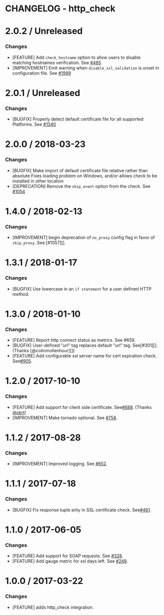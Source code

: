# CHANGELOG - http_check

2.0.2 / Unreleased
==================

### Changes

* [FEATURE] Add `check_hostname` option to allow users to disable matching
  hostnames verification. See [#485][]
* [IMPROVEMENT] Emit warning when `disable_ssl_validation` is unset in configuration
  file. See [#1999][]

2.0.1 / Unreleased
==================

### Changes

* [BUGFIX] Properly detect default certificate file for all supported Platforms. See [#1340][]

2.0.0 / 2018-03-23
==================

### Changes

* [BUGFIX] Make import of default certificate file relative rather than absolute
  Fixes loading problem on Windows, and/or allows check to be installed in other
  location
* [DEPRECATION] Remove the `skip_event` option from the check. See [#1054][]

1.4.0 / 2018-02-13
==================

### Changes

* [IMPROVEMENT] begin deprecation of `no_proxy` config flag in favor of `skip_proxy`. See [#1057][].

1.3.1 / 2018-01-17
==================

### Changes

* [BUGFIX] Use lowercase in an `if statement` for a user defined HTTP method.

1.3.0 / 2018-01-10
==================

### Changes

* [FEATURE] Report http connect status as metrics. See #659.
* [BUGFIX] User-defined "url" tag replaces default "url" tag. See[#301][]. (Thanks [@colinmollenhour][])
* [FEATURE] Add configurable ssl server name for cert expiration check. See[#905][].

1.2.0 / 2017-10-10
==================

### Changes

* [FEATURE] Add support for client side certificate. See[#688][]. (Thanks [@xkrt][])
* [IMPROVEMENT] Make tornado optional. See [#758][].

1.1.2 / 2017-08-28
==================

### Changes

* [IMPROVEMENT] Improved logging. See [#652][].

1.1.1 / 2017-07-18
==================

### Changes

* [BUGFIX] Fix response tuple arity in SSL certificate check. See[#461][].

1.1.0 / 2017-06-05
==================

### Changes

* [FEATURE] Add support for SOAP requests. See [#328][].
* [FEATURE] Add gauge metric for ssl days left. See [#249][].

1.0.0 / 2017-03-22
==================

### Changes

* [FEATURE] adds http_check integration.

<!--- The following link definition list is generated by PimpMyChangelog --->
[#249]: https://github.com/DataDog/integrations-core/issues/249
[#328]: https://github.com/DataDog/integrations-core/issues/328
[#461]: https://github.com/DataDog/integrations-core/issues/461
[#652]: https://github.com/DataDog/integrations-core/issues/652
[#688]: https://github.com/DataDog/integrations-core/issues/688
[#758]: https://github.com/DataDog/integrations-core/issues/758
[@xkrt]: https://github.com/xkrt
[#905]:https://github.com/DataDog/integrations-core/pull/905
[#1054]:https://github.com/DataDog/integrations-core/pull/1054
[#1340]:https://github.com/DataDog/integrations-core/pull/1340
[#1999]:https://github.com/DataDog/dd-agent/issues/1999
[#485]:https://github.com/DataDog/integrations-core/issues/485
